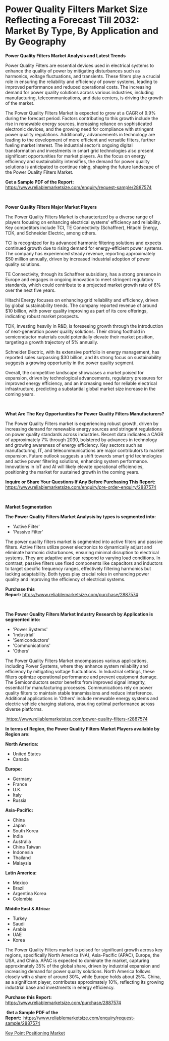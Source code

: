 <p><h1>Power Quality Filters Market Size Reflecting a Forecast Till 2032: Market By Type, By Application and By Geography</h1></p><p><strong>Power Quality Filters Market Analysis and Latest Trends</strong></p>
<p><p>Power Quality Filters are essential devices used in electrical systems to enhance the quality of power by mitigating disturbances such as harmonics, voltage fluctuations, and transients. These filters play a crucial role in ensuring the reliability and efficiency of power systems, leading to improved performance and reduced operational costs. The increasing demand for power quality solutions across various industries, including manufacturing, telecommunications, and data centers, is driving the growth of the market.</p><p>The Power Quality Filters Market is expected to grow at a CAGR of 9.9% during the forecast period. Factors contributing to this growth include the rise in renewable energy sources, increasing reliance on sophisticated electronic devices, and the growing need for compliance with stringent power quality regulations. Additionally, advancements in technology are leading to the development of more efficient and versatile filters, further fueling market interest. The industrial sector’s ongoing digital transformation and investments in smart grid technologies also present significant opportunities for market players. As the focus on energy efficiency and sustainability intensifies, the demand for power quality solutions is anticipated to continue rising, shaping the future landscape of the Power Quality Filters Market.</p></p>
<p><strong>Get a Sample PDF of the Report:&nbsp;</strong> <a href="https://www.reliablemarketsize.com/enquiry/request-sample/2887574?utm_campaign=2393&utm_medium=2&utm_source=Github&utm_content=ia&utm_term=14032025&utm_id=power-quality-filters">https://www.reliablemarketsize.com/enquiry/request-sample/2887574</a></p>
<p>&nbsp;</p>
<p><strong>Power Quality Filters Major Market Players</strong></p>
<p><p>The Power Quality Filters Market is characterized by a diverse range of players focusing on enhancing electrical systems' efficiency and reliability. Key competitors include TCI, TE Connectivity (Schaffner), Hitachi Energy, TDK, and Schneider Electric, among others. </p><p>TCI is recognized for its advanced harmonic filtering solutions and expects continued growth due to rising demand for energy-efficient power systems. The company has experienced steady revenue, reporting approximately $50 million annually, driven by increased industrial adoption of power quality solutions.</p><p>TE Connectivity, through its Schaffner subsidiary, has a strong presence in Europe and engages in ongoing innovation to meet stringent regulatory standards, which could contribute to a projected market growth rate of 6% over the next five years.</p><p>Hitachi Energy focuses on enhancing grid reliability and efficiency, driven by global sustainability trends. The company reported revenue of around $10 billion, with power quality improving as part of its core offerings, indicating robust market prospects.</p><p>TDK, investing heavily in R&D, is foreseeing growth through the introduction of next-generation power quality solutions. Their strong foothold in semiconductor materials could potentially elevate their market position, targeting a growth trajectory of 5% annually.</p><p>Schneider Electric, with its extensive portfolio in energy management, has reported sales surpassing $30 billion, and its strong focus on sustainability suggests a growing opportunity in the power quality segment.</p><p>Overall, the competitive landscape showcases a market poised for expansion, driven by technological advancements, regulatory pressures for improved energy efficiency, and an increasing need for reliable electrical infrastructure, predicting a substantial global market size increase in the coming years.</p></p>
<p>&nbsp;</p>
<p><strong>What Are The Key Opportunities For Power Quality Filters Manufacturers?</strong></p>
<p><p>The Power Quality Filters market is experiencing robust growth, driven by increasing demand for renewable energy sources and stringent regulations on power quality standards across industries. Recent data indicates a CAGR of approximately 7% through 2030, bolstered by advances in technology and growing awareness of energy efficiency. Key sectors such as manufacturing, IT, and telecommunications are major contributors to market expansion. Future outlook suggests a shift towards smart grid technologies and active power filtering solutions, enhancing system performance. Innovations in IoT and AI will likely elevate operational efficiencies, positioning the market for sustained growth in the coming years.</p></p>
<p><strong>Inquire or Share Your Questions If Any Before Purchasing This Report:</strong> <a href="https://www.reliablemarketsize.com/enquiry/pre-order-enquiry/2887574?utm_campaign=2393&utm_medium=2&utm_source=Github&utm_content=ia&utm_term=14032025&utm_id=power-quality-filters">https://www.reliablemarketsize.com/enquiry/pre-order-enquiry/2887574</a></p>
<p>&nbsp;</p>
<p><strong>Market Segmentation</strong></p>
<p><strong>The Power Quality Filters Market Analysis by types is segmented into:</strong></p>
<p><ul><li>'Active Filter'</li><li>'Passive Filter'</li></ul></p>
<p><p>The power quality filters market is segmented into active filters and passive filters. Active filters utilize power electronics to dynamically adjust and eliminate harmonic disturbances, ensuring minimal disruption to electrical systems. They are adaptive and can respond to varying load conditions. In contrast, passive filters use fixed components like capacitors and inductors to target specific frequency ranges, effectively filtering harmonics but lacking adaptability. Both types play crucial roles in enhancing power quality and improving the efficiency of electrical systems.</p></p>
<p><strong>Purchase this Report:&nbsp;</strong><a href="https://www.reliablemarketsize.com/purchase/2887574?utm_campaign=2393&utm_medium=2&utm_source=Github&utm_content=ia&utm_term=14032025&utm_id=power-quality-filters">https://www.reliablemarketsize.com/purchase/2887574</a></p>
<p>&nbsp;</p>
<p><strong>The Power Quality Filters Market Industry Research by Application is segmented into:</strong></p>
<p><ul><li>'Power Systems'</li><li>'Industrial'</li><li>'Semiconductors'</li><li>'Communications'</li><li>'Others'</li></ul></p>
<p><p>The Power Quality Filters Market encompasses various applications, including Power Systems, where they enhance system reliability and efficiency by mitigating voltage fluctuations. In Industrial settings, these filters optimize operational performance and prevent equipment damage. The Semiconductors sector benefits from improved signal integrity, essential for manufacturing processes. Communications rely on power quality filters to maintain stable transmissions and reduce interference. Additional applications in 'Others' include renewable energy systems and electric vehicle charging stations, ensuring optimal performance across diverse platforms.</p></p>
<p><a href="https://www.reliablemarketsize.com/power-quality-filters-r2887574?utm_campaign=2393&utm_medium=2&utm_source=Github&utm_content=ia&utm_term=14032025&utm_id=power-quality-filters">&nbsp;https://www.reliablemarketsize.com/power-quality-filters-r2887574</a></p>
<p><strong>In terms of Region, the Power Quality Filters Market Players available by Region are:</strong></p>
<p>
    <p> <strong> North America: </strong>
        <ul>
            <li>United States</li>
            <li>Canada</li>
        </ul>
        </p> 
    <p> <strong> Europe: </strong>
        <ul>
            <li>Germany</li>
            <li>France</li>
            <li>U.K.</li>
            <li>Italy</li>
            <li>Russia</li>
        </ul>
        </p> 
    <p> <strong> Asia-Pacific: </strong>
        <ul>
            <li>China</li>
            <li>Japan</li>
            <li>South Korea</li>
            <li>India</li>
            <li>Australia</li>
            <li>China Taiwan</li>
            <li>Indonesia</li>
            <li>Thailand</li>
            <li>Malaysia</li>
        </ul>
        </p> 
    <p> <strong> Latin America: </strong>
        <ul>
            <li>Mexico</li>
            <li>Brazil</li>
            <li>Argentina Korea</li>
            <li>Colombia</li>
        </ul>
        </p> 
    <p> <strong> Middle East & Africa: </strong>
        <ul>
            <li>Turkey</li>
            <li>Saudi</li>
            <li>Arabia</li>
            <li>UAE</li>
            <li>Korea</li>
        </ul>
    </p>
    </p>
<p><p>The Power Quality Filters market is poised for significant growth across key regions, specifically North America (NA), Asia-Pacific (APAC), Europe, the USA, and China. APAC is expected to dominate the market, capturing approximately 35% of the global share, driven by industrial expansion and increasing demand for power quality solutions. North America follows closely with a share of around 30%, while Europe holds about 25%. China, as a significant player, contributes approximately 10%, reflecting its growing industrial base and investments in energy efficiency.</p></p>
<p><strong>Purchase this Report: </strong><a href="https://www.reliablemarketsize.com/purchase/2887574?utm_campaign=2393&utm_medium=2&utm_source=Github&utm_content=ia&utm_term=14032025&utm_id=power-quality-filters">https://www.reliablemarketsize.com/purchase/2887574</a></p>
<p>&nbsp;<strong>Get a Sample PDF of the Report:&nbsp;&nbsp;</strong><a href="https://www.reliablemarketsize.com/enquiry/request-sample/2887574?utm_campaign=2393&utm_medium=2&utm_source=Github&utm_content=ia&utm_term=14032025&utm_id=power-quality-filters">https://www.reliablemarketsize.com/enquiry/request-sample/2887574</a></p>
<p><strong></strong></p>
<p><p><a href="https://github.com/janraimondo83/Market-Research-Report-List-1/blob/main/key-point-positioning-market.md?utm_campaign=2393&utm_medium=2&utm_source=Github&utm_content=ia&utm_term=14032025&utm_id=power-quality-filters">Key Point Positioning Market</a></p></p>